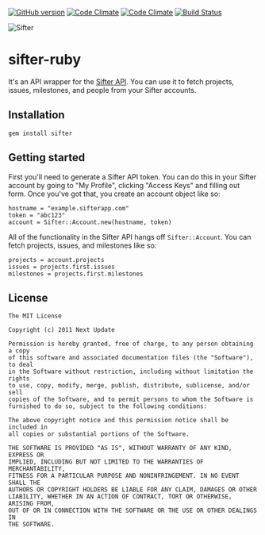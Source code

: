 [![GitHub version](https://badge.fury.io/gh/nextupdate%2Fsifter-ruby.png)](http://badge.fury.io/gh/nextupdate%2Fsifter-ruby) 
[![Code Climate](https://codeclimate.com/repos/509c1edcf3ea001cd7003dc2/badges/e207f5b55211a58557cc/coverage.png)](https://codeclimate.com/repos/509c1edcf3ea001cd7003dc2/feed) 
[![Code Climate](https://codeclimate.com/repos/509c1edcf3ea001cd7003dc2/badges/e207f5b55211a58557cc/gpa.png)](https://codeclimate.com/repos/509c1edcf3ea001cd7003dc2/feed)
[![Build Status](https://travis-ci.org/nextupdate/sifter-ruby.png?branch=master)](https://travis-ci.org/nextupdate/sifter-ruby)

![Sifter](https://sifterapp.com/Primary-200.png)

# sifter-ruby

It's an API wrapper for the [Sifter API](http://sifterapp.com/developer). You
can use it to fetch projects, issues, milestones, and people from your Sifter
accounts.

## Installation

    gem install sifter
    
## Getting started

First you'll need to generate a Sifter API token. You can do this in your
Sifter account by going to "My Profile", clicking "Access Keys" and filling out
form. Once you've got that, you create an account object like so:

    hostname = "example.sifterapp.com"
    token = "abc123"
    account = Sifter::Account.new(hostname, token)

All of the functionality in the Sifter API hangs off `Sifter::Account`. You can
fetch projects, issues, and milestones like so:

    projects = account.projects 
    issues = projects.first.issues
    milestones = projects.first.milestones

## License

    The MIT License

    Copyright (c) 2011 Next Update

    Permission is hereby granted, free of charge, to any person obtaining a copy
    of this software and associated documentation files (the "Software"), to deal
    in the Software without restriction, including without limitation the rights
    to use, copy, modify, merge, publish, distribute, sublicense, and/or sell
    copies of the Software, and to permit persons to whom the Software is
    furnished to do so, subject to the following conditions:

    The above copyright notice and this permission notice shall be included in
    all copies or substantial portions of the Software.

    THE SOFTWARE IS PROVIDED "AS IS", WITHOUT WARRANTY OF ANY KIND, EXPRESS OR
    IMPLIED, INCLUDING BUT NOT LIMITED TO THE WARRANTIES OF MERCHANTABILITY,
    FITNESS FOR A PARTICULAR PURPOSE AND NONINFRINGEMENT. IN NO EVENT SHALL THE
    AUTHORS OR COPYRIGHT HOLDERS BE LIABLE FOR ANY CLAIM, DAMAGES OR OTHER
    LIABILITY, WHETHER IN AN ACTION OF CONTRACT, TORT OR OTHERWISE, ARISING FROM,
    OUT OF OR IN CONNECTION WITH THE SOFTWARE OR THE USE OR OTHER DEALINGS IN
    THE SOFTWARE.


